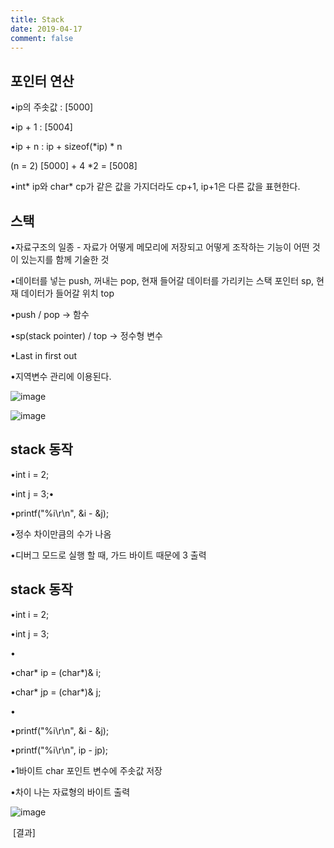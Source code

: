 ```yaml
---
title: Stack
date: 2019-04-17
comment: false
---
```


## 포인터 연산

•ip의 주솟값 : [5000]

•ip + 1 : [5004]

•ip + n : ip + sizeof(*ip) * n

 (n = 2)
 [5000] + 4 *2 = [5008]

•int* ip와 char* cp가 같은 값을 가지더라도 cp+1, ip+1은 다른 값을 표현한다.



## 스택

•자료구조의 일종
 \- 자료가 어떻게 메모리에 저장되고 어떻게 조작하는 기능이 어떤 것이 있는지를 함께 기술한 것

•데이터를 넣는 push, 꺼내는 pop, 현재 들어갈 데이터를 가리키는 스택 포인터 sp, 현재 데이터가 들어갈 위치 top

•push / pop -> 함수

•sp(stack pointer) / top -> 정수형 변수

•Last in first out

•지역변수 관리에 이용된다.



![image](https://user-images.githubusercontent.com/26815767/56264761-7454af00-6122-11e9-8839-010251f5bf9b.png)

![image](https://user-images.githubusercontent.com/26815767/56264779-80407100-6122-11e9-99ef-59b93a06c892.png)



## stack 동작

•int i = 2;

•int j = 3;•

•printf("%i\r\n", &i - &j);



•정수 차이만큼의 수가 나옴

•디버그 모드로 실행 할 때, 가드 바이트 때문에 3 출력



## stack 동작

•int i = 2;

•int j = 3;

•

•char* ip = (char*)& i;

•char* jp = (char*)& j;

•

•printf("%i\r\n", &i - &j);

•printf("%i\r\n", ip - jp);

•1바이트 char 포인트 변수에 주솟값 저장

•차이 나는 자료형의 바이트 출력

![image](https://user-images.githubusercontent.com/26815767/56264838-acf48880-6122-11e9-9363-a5651cfc6f80.png)

​																			[결과]